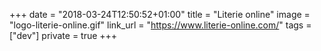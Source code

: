 +++
date = "2018-03-24T12:50:52+01:00"
title = "Literie online"
image = "logo-literie-online.gif"
link_url = "https://www.literie-online.com/"
tags = ["dev"]
private = true
+++
